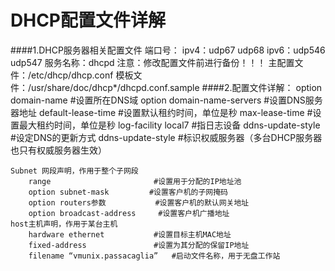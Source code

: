 # DHCP配置文件详解
####1.DHCP服务器相关配置文件
        端口号：
            ipv4：udp67  udp68
            ipv6：udp546	udp547
        服务名称：dhcpd
        注意：修改配置文件前进行备份！！！
        主配置文件：/etc/dhcp/dhcp.conf
        模板文件：/usr/share/doc/dhcp*/dhcpd.conf.sample
####2.配置文件详解：
    option domain-name 			#设置所在DNS域
    option domain-name-servers	 #设置DNS服务器地址
    default-lease-time			 #设置默认租约时间，单位是秒
    max-lease-time			     #设置最大租约时间，单位是秒
    log-facility local7			#指日志设备
    ddns-update-style 			 #设定DNS的更新方式
    ddns-update-style 			 #标识权威服务器（多台DHCP服务器也只有权威服务器生效）

    Subnet 网段声明，作用于整个子网段
        range						#设置用于分配的IP地址池
        option subnet-mask		   #设置客户机的子网掩码
        option routers参数		   #设置客户机的默认网关地址
        option broadcast-address	 #设置客户机广播地址
    host主机声明，作用于某台主机
        hardware ethernet			#设置目标主机MAC地址
        fixed-address				#设置为其分配的保留IP地址
        filename “vmunix.passacaglia”	#启动文件名称，用于无盘工作站